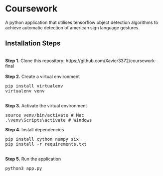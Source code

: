 # Coursework

<p>A python application that utilises tensorflow object detection algorithms to achieve automatic detection of american sign language gestures.</p>

## Installation Steps

<br />
<b>Step 1.</b> Clone this repository: https://github.com/Xavier3372/coursework-final
<br/><br/>
<b>Step 2.</b> Create a virtual environment
<pre>
pip install virtualenv
virtualenv venv 
</pre>
<br/>
<b>Step 3.</b> Activate the virtual environment
<pre>
source venv/bin/activate # Mac
.\venv\Scripts\activate # Windows 
</pre>
<b>Step 4.</b> Install dependencies
<pre>
pip install cython numpy six
pip install -r requirements.txt 
</pre>
<br/>
<b>Step 5.</b> Run the application
<pre>
python3 app.py
</pre>